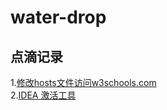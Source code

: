 # water-drop 
## 点滴记录
1.[修改hosts文件访问w3schools.com](https://github.com/clydeqin7/water-drop/issues/1)  
2.[IDEA 激活工具](http://idea.lanyus.com/)

